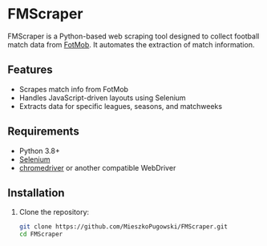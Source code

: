 # FMScraper

FMScraper is a Python-based web scraping tool designed to collect football match data from [FotMob](https://www.fotmob.com/). It automates the extraction of match information.

## Features

- Scrapes match info from FotMob
- Handles JavaScript-driven layouts using Selenium
- Extracts data for specific leagues, seasons, and matchweeks

## Requirements

- Python 3.8+
- [Selenium](https://selenium.dev/)
- [chromedriver](https://chromedriver.chromium.org/) or another compatible WebDriver

## Installation

1. Clone the repository:
   ```bash
   git clone https://github.com/MieszkoPugowski/FMScraper.git
   cd FMScraper
